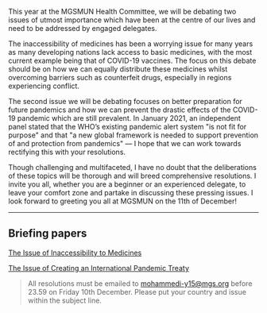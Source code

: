 This year at the MGSMUN Health Committee, we will be debating two issues of utmost importance which have been at the centre of our lives and need to be addressed by engaged delegates.

The inaccessibility of medicines has been a worrying issue for many years as many developing nations lack access to basic medicines, with the most current example being that of COVID-19 vaccines. The focus on this debate should be on how we can equally distribute these medicines whilst overcoming barriers such as counterfeit drugs, especially in regions experiencing conflict.

The second issue we will be debating focuses on better preparation for future pandemics and how we can prevent the drastic effects of the COVID-19 pandemic which are still prevalent. In January 2021, an independent panel stated that the WHO’s existing pandemic alert system "is not fit for purpose" and that "a new global framework is needed to support prevention of and protection from pandemics" — I hope that we can work towards rectifying this with your resolutions.

Though challenging and multifaceted, I have no doubt that the deliberations of these topics will be thorough and will breed comprehensive resolutions. I invite you all, whether you are a beginner or an experienced delegate, to leave your comfort zone and partake in discussing these pressing issues. I look forward to greeting you all at MGSMUN on the 11th of December!

---
## Briefing papers
[The Issue of Inaccessibility to Medicines](/committees/health/issue1)

[The Issue of Creating an International Pandemic Treaty](/committees/health/issue2)

> All resolutions must be emailed to mohammedi-y15@mgs.org before 23.59 on Friday 10th December. Please put your country and issue within the subject line.
